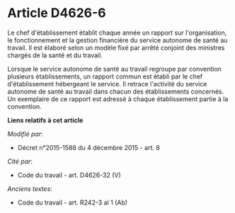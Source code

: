 # Article D4626-6

Le chef d'établissement établit chaque année un rapport sur l'organisation, le fonctionnement et la gestion financière du
service autonome de santé au travail. Il est élaboré selon un modèle fixé par arrêté conjoint des ministres chargés de la
santé et du travail.

Lorsque le service autonome de santé au travail regroupe par convention plusieurs établissements, un rapport commun est
établi par le chef d'établissement hébergeant le service. Il retrace l'activité du service autonome de santé au travail dans
chacun des établissements concernés. Un exemplaire de ce rapport est adressé à chaque établissement partie à la convention.

**Liens relatifs à cet article**

_Modifié par_:

  - Décret n°2015-1588 du 4 décembre 2015 - art. 8

_Cité par_:

  - Code du travail - art. D4626-32 (V)

_Anciens textes_:

  - Code du travail - art. R242-3 al 1 (Ab)
